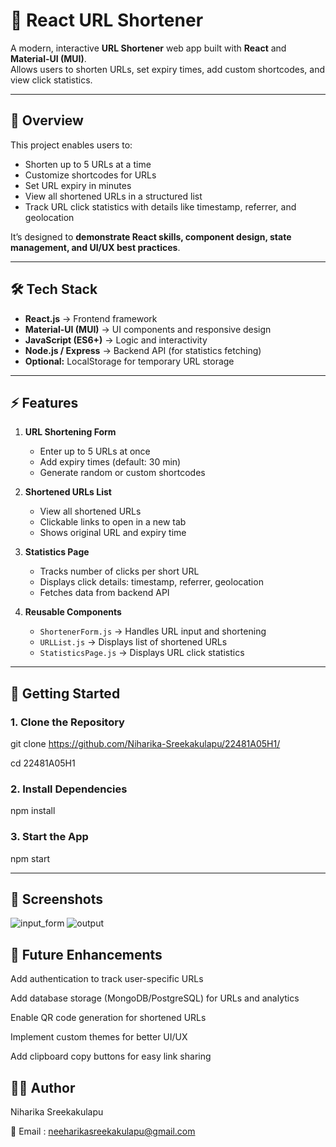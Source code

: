 # 🔗 React URL Shortener

A modern, interactive **URL Shortener** web app built with **React** and **Material-UI (MUI)**.  
Allows users to shorten URLs, set expiry times, add custom shortcodes, and view click statistics.

---

## 📖 Overview

This project enables users to:

- Shorten up to 5 URLs at a time
- Customize shortcodes for URLs
- Set URL expiry in minutes
- View all shortened URLs in a structured list
- Track URL click statistics with details like timestamp, referrer, and geolocation

It’s designed to **demonstrate React skills, component design, state management, and UI/UX best practices**.

---

## 🛠️ Tech Stack

- **React.js** → Frontend framework  
- **Material-UI (MUI)** → UI components and responsive design  
- **JavaScript (ES6+)** → Logic and interactivity  
- **Node.js / Express** → Backend API (for statistics fetching)  
- **Optional:** LocalStorage for temporary URL storage  

---

## ⚡ Features

1. **URL Shortening Form**
   - Enter up to 5 URLs at once
   - Add expiry times (default: 30 min)
   - Generate random or custom shortcodes  

2. **Shortened URLs List**
   - View all shortened URLs
   - Clickable links to open in a new tab
   - Shows original URL and expiry time  

3. **Statistics Page**
   - Tracks number of clicks per short URL
   - Displays click details: timestamp, referrer, geolocation  
   - Fetches data from backend API  

4. **Reusable Components**
   - `ShortenerForm.js` → Handles URL input and shortening  
   - `URLList.js` → Displays list of shortened URLs  
   - `StatisticsPage.js` → Displays URL click statistics  

---

## 🚀 Getting Started

### 1. Clone the Repository
git clone https://github.com/Niharika-Sreekakulapu/22481A05H1/

cd 22481A05H1

### 2. Install Dependencies
npm install

### 3. Start the App
npm start

---

## 🎨 Screenshots
![input_form](https://github.com/user-attachments/assets/b96220d0-48e5-41f1-be71-23d085a7ea4b)
![output](https://github.com/user-attachments/assets/80be1c1a-4a51-45ce-9338-a2d2df366948)

## 🔮 Future Enhancements

Add authentication to track user-specific URLs

Add database storage (MongoDB/PostgreSQL) for URLs and analytics

Enable QR code generation for shortened URLs

Implement custom themes for better UI/UX

Add clipboard copy buttons for easy link sharing

## 👩‍💻 Author

Niharika Sreekakulapu

📧 Email : neeharikasreekakulapu@gmail.com



